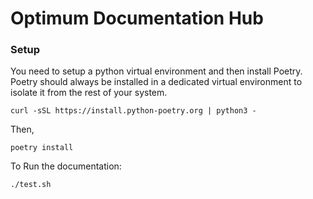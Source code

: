 # Optimum Documentation Hub

### Setup

You need to setup a python virtual environment and then install Poetry. Poetry should always be installed in a dedicated virtual environment to isolate it from the rest of your system.

```
curl -sSL https://install.python-poetry.org | python3 -
```

Then, 

```
poetry install
```

To Run the documentation: 

```
./test.sh
```

